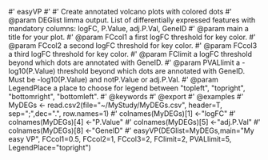 #' easyVP
#'
#' Create annotated volcano plots with colored dots
#' @param DEGlist limma output. List of differentially expressed features with mandatory columns: logFC, P.Value, adj.P.Val, GeneID
#' @param main a title for your plot.
#' @param FCcol1 a first logFC threshold for key color.
#' @param FCcol2 a second logFC threshold for key color.
#' @param FCcol3 a third logFC threshold for key color.
#' @param FClimit a logFC threshold beyond which dots are annotated with GeneID.
#' @param PVALlimit a -log10(P.Value) threshold beyond which dots are annotated with GeneID. Must be -log10(P.Value) and notP.Value or adj.P.Val.
#' @param LegendPlace a place to choose for legend between "topleft", "topright", "bottomright", "bottomleft".
#' @keywords 
#' @export
#' @examples
#' MyDEGs <- read.csv2(file="~/MyStudy/MyDEGs.csv", header=T, sep=";",dec=".", row.names=1)
#' colnames(MyDEGs)[1] <-"logFC"
#' colnames(MyDEGs)[4] <-"P.Value"
#' colnames(MyDEGs)[5] <-"adj.P.Val"
#' colnames(MyDEGs)[8] <-"GeneID"
#' easyVP(DEGlist=MyDEGs,main="My easy VP", FCcol1=0.5, FCcol2=1, FCcol3=2, FClimit=2, PVALlimit=5, LegendPlace="topright")
